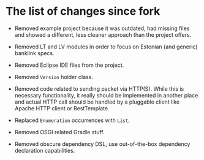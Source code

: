 # The list of changes since fork

- Removed example project because it was outdated, had missing files and showed a different,
  less cleaner approach than the project offers.

- Removed LT and LV modules in order to focus on Estonian (and generic) banklink specs. 

- Removed Eclipse IDE files from the project.

- Removed `Version` holder class. 

- Removed code related to sending packet via HTTP(S). While this is necessary functionality, it really
  should be implemented in another place and actual HTTP call should be handled by a pluggable client
  like Apache HTTP client or RestTemplate. 

- Replaced `Enumeration` occurrences with `List`.

- Removed OSGI related Gradle stuff.

- Removed obscure dependency DSL, use out-of-the-box dependency declaration capabilities. 
